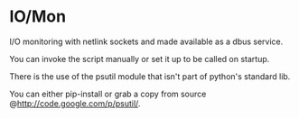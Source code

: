 IO/Mon
====

I/O monitoring with netlink sockets and made available as a dbus service.

You can invoke the script manually or set it up to be called on startup.

There is the use of the psutil  module that isn't part of python's standard lib.

You can either pip-install or  grab a copy from source @http://code.google.com/p/psutil/.


